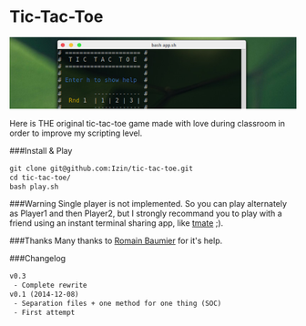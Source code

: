 # Tic-Tac-Toe

![Banner](banner.jpg "Banner")

Here is THE original tic-tac-toe game made with love during classroom in order to improve my scripting level.


###Install & Play
```
git clone git@github.com:Izin/tic-tac-toe.git
cd tic-tac-toe/
bash play.sh
```

###Warning
Single player is not implemented. So you can play alternately as Player1 and then
Player2, but I strongly recommand you to play with a friend using an instant terminal
sharing app, like [tmate](http://tmate.io/) ;).


###Thanks
Many thanks to [Romain Baumier](https://github.com/rbaumier) for it's help.


###Changelog
```
v0.3
 - Complete rewrite
v0.1 (2014-12-08)
 - Separation files + one method for one thing (SOC)
 - First attempt
```
